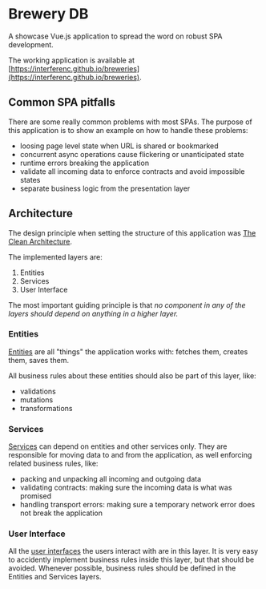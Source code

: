 # Brewery DB

A showcase Vue.js application to spread the word on robust SPA development.

The working application is available at [https://interferenc.github.io/breweries](https://interferenc.github.io/breweries).

## Common SPA pitfalls

There are some really common problems with most SPAs. The purpose of this application is to show an example on how to handle these problems:

- loosing page level state when URL is shared or bookmarked
- concurrent async operations cause flickering or unanticipated state
- runtime errors breaking the application
- validate all incoming data to enforce contracts and avoid impossible states
- separate business logic from the presentation layer

## Architecture

The design principle when setting the structure of this application was [The Clean Architecture](https://blog.cleancoder.com/uncle-bob/2012/08/13/the-clean-architecture.html).

The implemented layers are:

1. Entities
2. Services
3. User Interface

The most important guiding principle is that _no component in any of the layers should depend on anything in a higher layer._

### Entities

[Entities](src/entities) are all "things" the application works with: fetches them, creates them, saves them.

All business rules about these entities should also be part of this layer, like:

- validations
- mutations
- transformations

### Services

[Services](src/services) can depend on entities and other services only. They are responsible for moving data to and from the application, as well enforcing related business rules, like:

- packing and unpacking all incoming and outgoing data
- validating contracts: making sure the incoming data is what was promised
- handling transport errors: making sure a temporary network error does not break the application

### User Interface

All the [user interfaces](src/ui) the users interact with are in this layer. It is very easy to accidently implement business rules inside this layer, but that should be avoided. Whenever possible, business rules should be defined in the Entities and Services layers.
